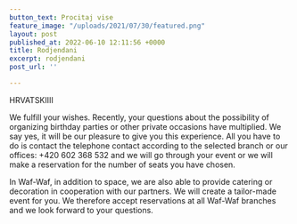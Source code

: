 ```yaml
---
button_text: Procitaj vise
feature_image: "/uploads/2021/07/30/featured.png"
layout: post
published_at: 2022-06-10 12:11:56 +0000
title: Rodjendani
excerpt: rodjendani
post_url: ''

---
```

HRVATSKIIII

We fulfill your wishes. Recently, your questions about the possibility of organizing birthday parties or other private occasions have multiplied. We say yes, it will be our pleasure to give you this experience. All you have to do is contact the telephone contact according to the selected branch or our offices: +420 602 368 532 and we will go through your event or we will make a reservation for the number of seats you have chosen.

  
In Waf-Waf, in addition to space, we are also able to provide catering or decoration in cooperation with our partners. We will create a tailor-made event for you. We therefore accept reservations at all Waf-Waf branches and we look forward to your questions.